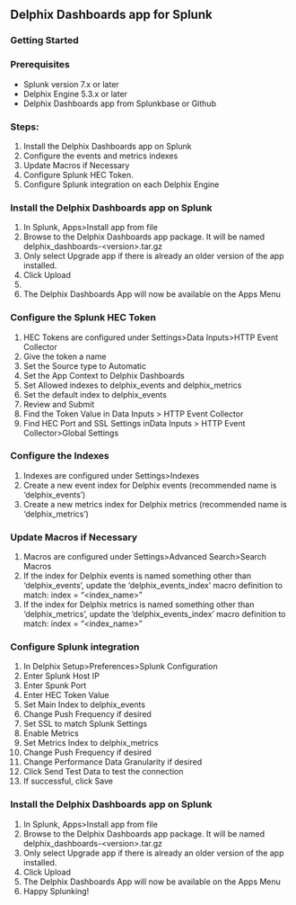 ## Delphix Dashboards app for Splunk


### Getting Started


### Prerequisites



*   Splunk version 7.x or later
*   Delphix Engine 5.3.x or later
*   Delphix Dashboards app from Splunkbase or Github


### Steps:



1. Install the Delphix Dashboards app on Splunk
2. Configure the events and metrics indexes
3. Update Macros if Necessary
4. Configure Splunk HEC Token. 
5. Configure Splunk integration on each Delphix Engine


### Install the Delphix Dashboards app on Splunk



1. In Splunk, Apps>Install app from file
2. Browse to the Delphix Dashboards app package. It will be named delphix_dashboards-&lt;version>.tar.gz
3. Only select Upgrade app if there is already an older version of the app installed.
4. Click Upload
5. 
6. The Delphix Dashboards App will now be available on the Apps Menu


### Configure the Splunk HEC Token



1. HEC Tokens are configured under Settings>Data Inputs>HTTP Event Collector
2. Give the token a name
3. Set the Source type to Automatic
4. Set the App Context to Delphix Dashboards
5. Set Allowed indexes to delphix_events and delphix_metrics
6. Set the default index to delphix_events
7. Review and Submit
8. Find the Token Value in Data Inputs > HTTP Event Collector
9. Find HEC Port and SSL Settings inData Inputs > HTTP Event Collector>Global Settings


### Configure the Indexes



1. Indexes are configured under Settings>Indexes
2. Create a new event index for Delphix events (recommended name is ‘delphix_events’)
3. Create a new metrics index for Delphix metrics (recommended name is ‘delphix_metrics’)


### Update Macros if Necessary



1. Macros are configured under Settings>Advanced Search>Search Macros
2. If the index for Delphix events is named something other than ‘delphix_events’, update the ‘delphix_events_index’ macro definition to match: index = “&lt;index_name>”
3. If the index for Delphix metrics is named something other than ‘delphix_metrics’, update the ‘delphix_events_index’ macro definition to match: index = “&lt;index_name>”


### Configure Splunk integration



1. In Delphix Setup>Preferences>Splunk Configuration
2. Enter Splunk Host IP
3. Enter Spunk Port
4. Enter HEC Token Value
5. Set Main Index to delphix_events
6. Change Push Frequency if desired
7. Set SSL to match Splunk Settings
8. Enable Metrics
9. Set Metrics Index to delphix_metrics
10. Change Push Frequency if desired
11. Change Performance Data Granularity if desired
12. Click Send Test Data to test the connection
13. If successful, click Save


### Install the Delphix Dashboards app on Splunk



1. In Splunk, Apps>Install app from file
2. Browse to the Delphix Dashboards app package. It will be named delphix_dashboards-&lt;version>.tar.gz
3. Only select Upgrade app if there is already an older version of the app installed.
4. Click Upload
5. The Delphix Dashboards App will now be available on the Apps Menu
6. Happy Splunking!


